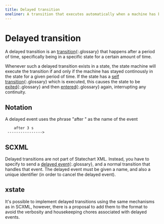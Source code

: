 ```yaml
---
title: Delayed transition
oneliner: A transition that executes automatically when a machine has been in a state for a particular amount of time
---
```


# Delayed transition

A delayed transition is an [transition](transition.html){:.glossary} that happens after a period of time, specifically being in a specific state for a certain amount of time.

Whenever such a delayed transition exists in a state, the state machine will execute the transition if and only if the machine has stayed continously in the state for a given period of time.  If the state has a [self transition](self-transition.html){:.glossary} which is executed, this causes the state to be [exited](exit.html){:.glossary} and then [entered](entry.html){:.glossary} again, interrupting any continuity.

## Notation

A delayed event uses the phrase "after <timespec>" as the name of the event

        after 3 s
     ---------------->

## SCXML

Delayed transitions are not part of Statechart XML.  Instead, you have to specify to send a [delayed event](delayed-event.html){:.glossary}, and a normal transition that handles that event.  The delayed event must be given a name, and also a unique identifier (in order to cancel the delayed event).

## xstate

It's possible to implement delayed transitions using the same mechanisms as in SCXML, however, there is a proposal to add them to the format to avoid the verbosity and housekeeping chores associated with delayed events.
